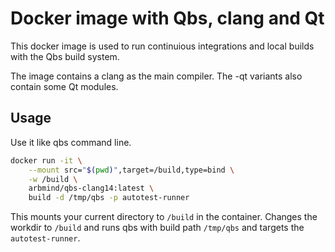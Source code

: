# Docker image with Qbs, clang and Qt

This docker image is used to run continuious integrations and local builds with the Qbs build system.

The image contains a clang as the main compiler.
The -qt variants also contain some Qt modules.

## Usage

Use it like qbs command line.

```bash
docker run -it \
    --mount src="$(pwd)",target=/build,type=bind \
    -w /build \
    arbmind/qbs-clang14:latest \
    build -d /tmp/qbs -p autotest-runner
```

This mounts your current directory to `/build` in the container. Changes the workdir to `/build` and runs qbs with build path `/tmp/qbs` and targets the `autotest-runner`.
